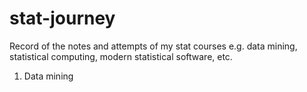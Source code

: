 # stat-journey
Record of the notes and attempts of my stat courses e.g. data mining, statistical computing, modern statistical software, etc.

1. Data mining
